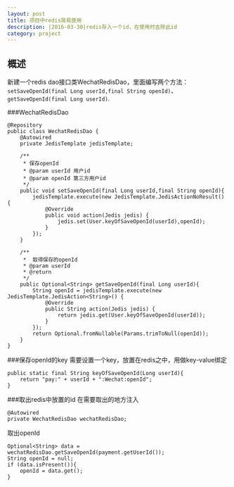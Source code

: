 ```yaml
---
layout: post
title: 项目中redis简易使用
description: |2016-03-30|redis存入一个id，在使用时去除此id
category: project
---
```


## 概述
新建一个redis dao接口类WechatRedisDao，里面编写两个方法：`setSaveOpenId(final Long userId,final String openId)`、`getSaveOpenId(final Long userId)`.

###WechatRedisDao

	@Repository
	public class WechatRedisDao {
	    @Autowired
	    private JedisTemplate jedisTemplate;

	    /**
	     * 保存openId
	     * @param userId 用户id
	     * @param openId 第三方用户id
	     */
	    public void setSaveOpenId(final Long userId,final String openId){
	        jedisTemplate.execute(new JedisTemplate.JedisActionNoResult() {
	            @Override
	            public void action(Jedis jedis) {
	                jedis.set(User.keyOfSaveOpenId(userId),openId);
	            }
	        });
	    }

	    /**
	     *  取得保存的openId
	     * @param userId
	     * @return
	     */
	    public Optional<String> getSaveOpenId(final Long userId){
	        String openId = jedisTemplate.execute(new JedisTemplate.JedisAction<String>() {
	            @Override
	            public String action(Jedis jedis) {
	                return jedis.get(User.keyOfSaveOpenId(userId));
	            }
	        });
	        return Optional.fromNullable(Params.trimToNull(openId));
	    }
	}


###保存openId的key
需要设置一个key，放置在redis之中，用做key-value绑定

	public static final String keyOfSaveOpenId(Long userId){
		return "pay:" + userId + ":Wechat:openId";
	}

###取出redis中放置的id
在需要取出的地方注入

	@Autowired
	private WechatRedisDao wechatRedisDao;

取出openId

	Optional<String> data = wechatRedisDao.getSaveOpenId(payment.getUserId());
	String openId = null;
	if (data.isPresent()){
		openId = data.get();
	}










[StrongL]:    http://stronglong.me  "StrongL"
